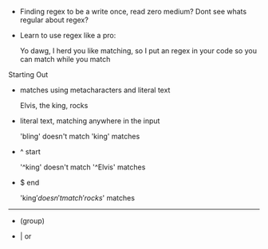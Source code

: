 - Finding regex to be a write once, read zero medium? Dont see whats regular about regex?

- Learn to use regex like a pro:

  Yo dawg, I herd you like matching, so I put an regex in your code so you can match while you match

Starting Out

- matches using metacharacters and literal text

  Elvis, the king, rocks

- literal text, matching anywhere in the input

  'bling' doesn't match
  'king' matches

- ^ start

  '^king' doesn't match
  '^Elvis' matches

- $ end
  
  'king$' doesn't match
  'rocks$' matches




----

- (group)


- | or

